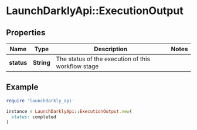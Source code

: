 # LaunchDarklyApi::ExecutionOutput

## Properties

| Name | Type | Description | Notes |
| ---- | ---- | ----------- | ----- |
| **status** | **String** | The status of the execution of this workflow stage |  |

## Example

```ruby
require 'launchdarkly_api'

instance = LaunchDarklyApi::ExecutionOutput.new(
  status: completed
)
```


